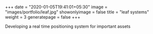 +++
date = "2020-01-05T19:41:01+05:30"
image = "images/portfolio/leaf.jpg"
showonlyimage = false
title = "leaf systems"
weight = 3
generatepage = false
+++

Developing a real time positioning system for important assets
